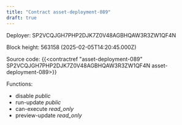 ```yaml
---
title: "Contract asset-deployment-089"
draft: true
---
```

Deployer: SP2VCQJGH7PHP2DJK7Z0V48AGBHQAW3R3ZW1QF4N


 



Block height: 563158 (2025-02-05T14:20:45.000Z)

Source code: {{<contractref "asset-deployment-089" SP2VCQJGH7PHP2DJK7Z0V48AGBHQAW3R3ZW1QF4N asset-deployment-089>}}

Functions:

* disable _public_
* run-update _public_
* can-execute _read_only_
* preview-update _read_only_

